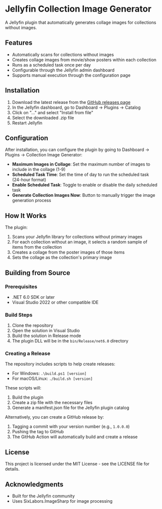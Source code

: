 # Jellyfin Collection Image Generator

A Jellyfin plugin that automatically generates collage images for collections without images.

## Features

- Automatically scans for collections without images
- Creates collage images from movie/show posters within each collection
- Runs as a scheduled task once per day
- Configurable through the Jellyfin admin dashboard
- Supports manual execution through the configuration page

## Installation

1. Download the latest release from the [GitHub releases page](https://github.com/jellyfin-collection-image-generator/jellyfin-collection-image-generator/releases)
2. In the Jellyfin dashboard, go to Dashboard → Plugins → Catalog
3. Click on "..." and select "Install from file"
4. Select the downloaded .zip file
5. Restart Jellyfin

## Configuration

After installation, you can configure the plugin by going to Dashboard → Plugins → Collection Image Generator:

- **Maximum Images in Collage**: Set the maximum number of images to include in the collage (1-9)
- **Scheduled Task Time**: Set the time of day to run the scheduled task (24-hour format)
- **Enable Scheduled Task**: Toggle to enable or disable the daily scheduled task
- **Generate Collection Images Now**: Button to manually trigger the image generation process

## How It Works

The plugin:
1. Scans your Jellyfin library for collections without primary images
2. For each collection without an image, it selects a random sample of items from the collection
3. Creates a collage from the poster images of those items
4. Sets the collage as the collection's primary image

## Building from Source

### Prerequisites

- .NET 6.0 SDK or later
- Visual Studio 2022 or other compatible IDE

### Build Steps

1. Clone the repository
2. Open the solution in Visual Studio
3. Build the solution in Release mode
4. The plugin DLL will be in the `bin/Release/net6.0` directory

### Creating a Release

The repository includes scripts to help create releases:

- For Windows: `.\build.ps1 [version]`
- For macOS/Linux: `./build.sh [version]`

These scripts will:
1. Build the plugin
2. Create a zip file with the necessary files
3. Generate a manifest.json file for the Jellyfin plugin catalog

Alternatively, you can create a GitHub release by:
1. Tagging a commit with your version number (e.g., `1.0.0.0`)
2. Pushing the tag to GitHub
3. The GitHub Action will automatically build and create a release

## License

This project is licensed under the MIT License - see the LICENSE file for details.

## Acknowledgments

- Built for the Jellyfin community
- Uses SixLabors.ImageSharp for image processing
